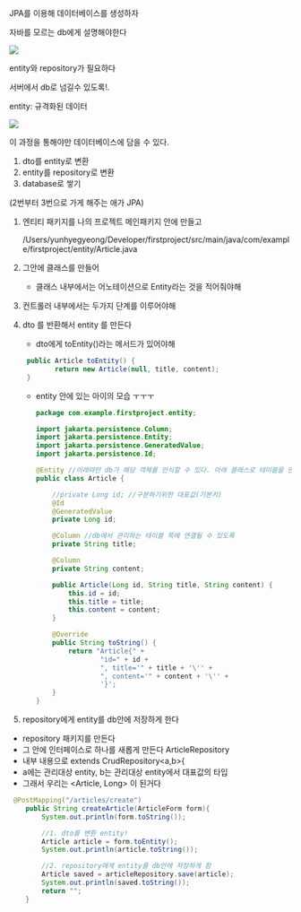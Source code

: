JPA를 이용해 데이터베이스를 생성하자

자바를 모르는 db에게 설명해야한다

![](https://i.imgur.com/x8alPnv.png)


entity와 repository가 필요하다

서버에서 db로 넘길수 있도록!.

 entity: 규격화된 데이터  

![](https://i.imgur.com/SehDSFA.png)



이 과정을 통해야만 데이터베이스에 담을 수 있다.

1. dto를 entity로 변환
2. entity를 repository로 변환
3. database로 쌓기

(2번부터 3번으로 가게 해주는 애가 JPA)

1. 엔티티 패키지를 나의 프로젝트 메인패키지 안에 만들고
    
    /Users/yunhyegyeong/Developer/firstproject/src/main/java/com/example/firstproject/entity/Article.java
    
2. 그안에 클래스를 만들어
    - 클래스 내부에서는 어노테이션으로 Entity라는 것을 적어줘야해

3. 컨트롤러 내부에서는 두가지 단계를 이루어야해

4. dto 를 반환해서  entity 를 만든다
    - dto에게 toEntity()라는 메서드가 있어야해
    
    ```java
     public Article toEntity() {
            return new Article(null, title, content);
     }
    ```
    
    - entity 안에 있는 아이의 모습 ㅜㅜㅜ
        
        ```java
        package com.example.firstproject.entity;
        
        import jakarta.persistence.Column;
        import jakarta.persistence.Entity;
        import jakarta.persistence.GeneratedValue;
        import jakarta.persistence.Id;
        
        @Entity //이래먀만 db가 해당 객체를 인식할 수 있다. 아래 클래스로 테이블을 만들겠다 라는 의미
        public class Article {
        
            //private Long id; //구분하기위한 대표값(기본키)
            @Id
            @GeneratedValue
            private Long id;
        
            @Column //db에서 관리하는 테이블 쪽에 연결될 수 있도록
            private String title;
        
            @Column
            private String content;
        
            public Article(Long id, String title, String content) {
                this.id = id;
                this.title = title;
                this.content = content;
            }
        
            @Override
            public String toString() {
                return "Article{" +
                        "id=" + id +
                        ", title='" + title + '\'' +
                        ", content='" + content + '\'' +
                        '}';
            }
        }
        
        ```
        

5. repository에게 entity를 db안에 저장하게 한다

- repository 패키지를 만든다
- 그 안에 인터페이스로 하나를 새롭게 만든다 ArticleRepository
- 내부 내용으로 extends CrudRepository<a,b>{
- a에는 관리대상 entity, b는 관리대상 entity에서 대표값의 타입
- 그래서 우리는 <Article, Long> 이 된거다

```java
 @PostMapping("/articles/create")
    public String createArticle(ArticleForm form){
        System.out.println(form.toString());

        //1. dto를 변환 entity!
        Article article = form.toEntity();
        System.out.println(article.toString());

        //2. repository에게 entity를 db안에 저장하게 함
        Article saved = articleRepository.save(article);
        System.out.println(saved.toString());
        return "";
    }
```